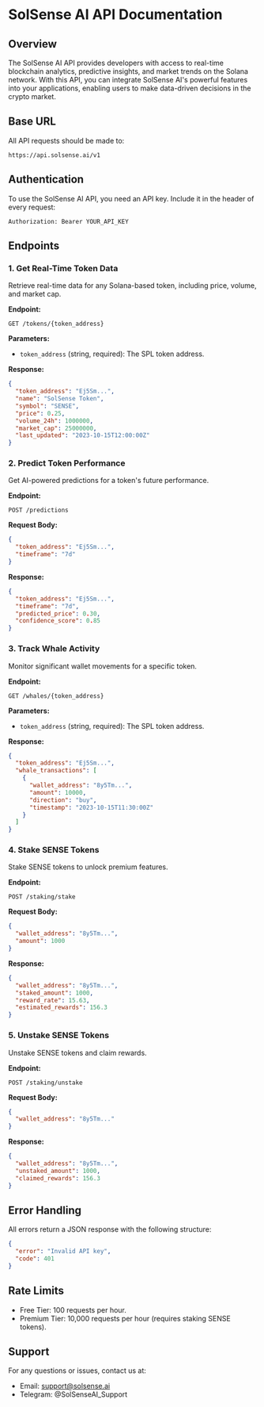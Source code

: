
# SolSense AI API Documentation

## Overview
The SolSense AI API provides developers with access to real-time blockchain analytics, predictive insights, and market trends on the Solana network. With this API, you can integrate SolSense AI's powerful features into your applications, enabling users to make data-driven decisions in the crypto market.


## Base URL
All API requests should be made to:
```
https://api.solsense.ai/v1
```



## Authentication
To use the SolSense AI API, you need an API key. Include it in the header of every request:
```
Authorization: Bearer YOUR_API_KEY
```



## Endpoints

### 1. **Get Real-Time Token Data**
Retrieve real-time data for any Solana-based token, including price, volume, and market cap.

**Endpoint:**
```
GET /tokens/{token_address}
```

**Parameters:**
- `token_address` (string, required): The SPL token address.

**Response:**
```json
{
  "token_address": "Ej5Sm...",
  "name": "SolSense Token",
  "symbol": "SENSE",
  "price": 0.25,
  "volume_24h": 1000000,
  "market_cap": 25000000,
  "last_updated": "2023-10-15T12:00:00Z"
}
```



### 2. **Predict Token Performance**
Get AI-powered predictions for a token's future performance.

**Endpoint:**
```
POST /predictions
```

**Request Body:**
```json
{
  "token_address": "Ej5Sm...",
  "timeframe": "7d"
}
```

**Response:**
```json
{
  "token_address": "Ej5Sm...",
  "timeframe": "7d",
  "predicted_price": 0.30,
  "confidence_score": 0.85
}
```



### 3. **Track Whale Activity**
Monitor significant wallet movements for a specific token.

**Endpoint:**
```
GET /whales/{token_address}
```

**Parameters:**
- `token_address` (string, required): The SPL token address.

**Response:**
```json
{
  "token_address": "Ej5Sm...",
  "whale_transactions": [
    {
      "wallet_address": "8y5Tm...",
      "amount": 10000,
      "direction": "buy",
      "timestamp": "2023-10-15T11:30:00Z"
    }
  ]
}
```



### 4. **Stake SENSE Tokens**
Stake SENSE tokens to unlock premium features.

**Endpoint:**
```
POST /staking/stake
```

**Request Body:**
```json
{
  "wallet_address": "8y5Tm...",
  "amount": 1000
}
```

**Response:**
```json
{
  "wallet_address": "8y5Tm...",
  "staked_amount": 1000,
  "reward_rate": 15.63,
  "estimated_rewards": 156.3
}
```



### 5. **Unstake SENSE Tokens**
Unstake SENSE tokens and claim rewards.

**Endpoint:**
```
POST /staking/unstake
```

**Request Body:**
```json
{
  "wallet_address": "8y5Tm..."
}
```

**Response:**
```json
{
  "wallet_address": "8y5Tm...",
  "unstaked_amount": 1000,
  "claimed_rewards": 156.3
}
```


## Error Handling
All errors return a JSON response with the following structure:
```json
{
  "error": "Invalid API key",
  "code": 401
}
```



## Rate Limits
- Free Tier: 100 requests per hour.
- Premium Tier: 10,000 requests per hour (requires staking SENSE tokens).



## Support
For any questions or issues, contact us at:
- Email: support@solsense.ai
- Telegram: @SolSenseAI_Support




